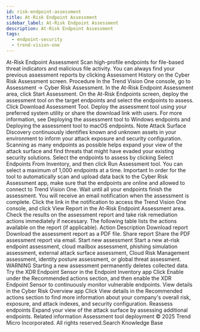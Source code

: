 ```yaml
---
id: risk-endpoint-assessment
title: At-Risk Endpoint Assessment
sidebar_label: At-Risk Endpoint Assessment
description: At-Risk Endpoint Assessment
tags:
  - endpoint-security
  - trend-vision-one
---
```


 At-Risk Endpoint Assessment Scan high-profile endpoints for file-based threat indicators and malicious file activity. You can always find your previous assessment reports by clicking Assessment History on the Cyber Risk Assessment screen. Procedure In the Trend Vision One console, go to Assessment → Cyber Risk Assessment. In the At-Risk Endpoint Assessment area, click Start Assessment. On the At-Risk Endpoints screen, deploy the assessment tool on the target endpoints and select the endpoints to assess. Click Download Assessment Tool. Deploy the assessment tool using your preferred system utility or share the download link with users. For more information, see Deploying the assessment tool to Windows endpoints and Deploying the assessment tool to macOS endpoints. Note Attack Surface Discovery continuously identifies known and unknown assets in your environment to inform your attack exposure and security configuration. Scanning as many endpoints as possible helps expand your view of the attack surface and find threats that might have evaded your existing security solutions. Select the endpoints to assess by clicking Select Endpoints From Inventory, and then click Run Assessment tool. You can select a maximum of 1,000 endpoints at a time. Important In order for the tool to automatically scan and upload data back to the Cyber Risk Assessment app, make sure that the endpoints are online and allowed to connect to Trend Vision One. Wait until all your endpoints finish the assessment. You will receive an email notification when the assessment is complete. Click the link in the notification to access the Trend Vision One console, and click View Report in the At-Risk Endpoint Assessment area. Check the results on the assessment report and take risk remediation actions immediately if necessary. The following table lists the actions available on the report (if applicable). Action Description Download report Download the assessment report as a PDF file. Share report Share the PDF assessment report via email. Start new assessment Start a new at-risk endpoint assessment, cloud mailbox assessment, phishing simulation assessment, external attack surface assessment, Cloud Risk Management assessment, identity posture assessment, or global threat assessment. WARNING Starting a new assessment permanently deletes collected data. Try the XDR Endpoint Sensor in the Endpoint Inventory app Click Enable under the Recommended actions section, and then enable the XDR Endpoint Sensor to continuously monitor vulnerable endpoints. View details in the Cyber Risk Overview app Click View details in the Recommended actions section to find more information about your company's overall risk, exposure, and attack indexes, and security configuration. Reassess endpoints Expand your view of the attack surface by assessing additional endpoints. Related information Assessment tool deployment © 2025 Trend Micro Incorporated. All rights reserved.Search Knowledge Base